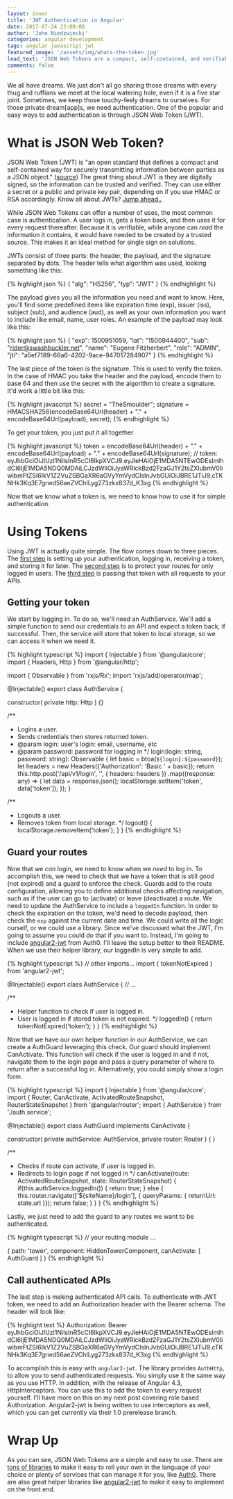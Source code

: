 ```yaml
---
layout: inner
title: 'JWT Authentication in Angular'
date: 2017-07-24 22:00:00
author: 'John Niedzwiecki'
categories: angular development
tags: angular javascript jwt
featured_image: '/assets/img/whats-the-token.jpg'
lead_text: 'JSON Web Tokens are a compact, self-contained, and verifiable object perfect for authentication.'
comments: false
---
```


We all have dreams. We just don't all go sharing those dreams with every thug and ruffians we meet at the local watering hole, even if it is a five star joint. Sometimes, we keep those touchy-feely dreams to ourselves. For those private dream[app]s, we need authentication. One of the popular and easy ways to add authentication is through JSON Web Token (JWT).

# What is JSON Web Token?

JSON Web Token (JWT) is "an open standard that defines a compact and self-contained way for securely transmitting information between parties as a JSON object." ([source](https://jwt.io/introduction/)) The great thing about JWT is they are digitally signed, so the information can be trusted and verified. They can use either a secret or a public and private key pair, depending on if you use HMAC or RSA accordingly. Know all about JWTs? [Jump ahead..](#using-angular)

While JSON Web Tokens can offer a number of uses, the most common case is authentication. A user logs in, gets a token back, and then uses it for every request thereafter. Because it is verifiable, while anyone can _read_ the information it contains, it would have needed to be created by a trusted source. This makes it an ideal method for single sign on solutions.

JWTs consist of three parts: the header, the payload, and the signature separated by dots. The header tells what algorithm was used, looking something like this:

{% highlight json %}
{
  "alg": "HS256",
  "typ": "JWT"
}
{% endhighlight %}

The payload gives you all the information you need and want to know. Here, you'll find some predefined items like expiration time (exp), issuer (iss), subject (sub), and audience (aud), as well as your own information you want to include like email, name, user roles. An example of the payload may look like this:

{% highlight json %}
{
  "exp": 1500951059,
  "iat": "1500944400",
  "sub": "rider@swashbuckler.net",
  "name": "Eugene Fitzherbert",
  "role": "ADMIN",
  "jti": "a5ef7189-66a6-4202-9ace-947017284907"
}
{% endhighlight %}

The last piece of the token is the signature. This is used to verify the token. In the case of HMAC you take the header and the payload, encode them to base 64 and then use the secret with the algorithm to create a signature. It'd work a little bit like this: 

{% highlight javascript %}
secret = "TheSmoulder";
signature = HMACSHA256(encodeBase64Url(header) + "." + encodeBase64Url(payload), secret);
{% endhighlight %}

To get your token, you just put it all together 

{% highlight javascript %}
token = encodeBase64Url(header) + "." + encodeBase64Url(payload) + "." + encodeBase64Url(signature);
// token: eyJhbGciOiJIUzI1NiIsInR5cCI6IkpXVCJ9.eyJleHAiOjE1MDA5NTEwODEsImlhdCI6IjE1MDA5NDQ0MDAiLCJzdWIiOiJyaWRlckBzd2FzaGJ1Y2tsZXIubmV0IiwibmFtZSI6IkV1Z2VuZSBGaXR6aGVyYmVydCIsInJvbGUiOiJBRE1JTiJ9.cTKNHk3Kq3E7grwd56aeZVChILyg273zkx837d_K3xg
{% endhighlight %}

Now that we know what a token is, we need to know how to use it for simple authentication.

# Using Tokens <a name="using-angular"></a>

Using JWT is actually quite simple. The flow comes down to three pieces. The [first step](#getting-token) is setting up your authentication, logging in, receiving a token, and storing it for later. The [second step](#guard-routes) is to protect your routes for only logged in users. The [third step](#authenticated-apis) is passing that token with all requests to your APIs.

## Getting your token <a name="getting-token"></a>

We start by logging in. To do so, we'll need an AuthService. We'll add a simple function to send our credentials to an API and expect a token back, if successful. Then, the service will store that token to local storage, so we can access it when we need it. 

{% highlight typescript %}
import { Injectable } from '@angular/core';
import { Headers, Http } from '@angular/http';

import { Observable } from 'rxjs/Rx';
import 'rxjs/add/operator/map';

@Injectable()
export class AuthService {

  constructor(
    private http: Http
  ) {}

  /**
   * Logins a user.
   * Sends credentials then stores returned token.
   * @param login: user's login: email, username, etc
   * @param password: password for logging in 
   */
  login(login: string, password: string): Observable<any> {
    let basic = btoa(`${login}:${password}`);
    let headers = new Headers({'Authorization': 'Basic ' + basic});
    return this.http.post('/api/v1/login', '', { headers: headers })
            .map((response: any) => {
              let data = response.json();
              localStorage.setItem('token', data['token']);
            });
  }

  /**
   * Logouts a user.
   * Removes token from local storage.
   */
  logout() {
    localStorage.removeItem('token');
  }
}
{% endhighlight %}

## Guard your routes <a name="guard-routes"></a>

Now that we _can_ login, we need to know when we _need_ to log in. To accomplish this, we need to check that we have a token that is still good (not expired) and a guard to enforce the check. Guards add to the route configuration, allowing you to define additional checks affecting navigation, such as if the user can go to (activate) or leave (deactivate) a route. We need to update the AuthService to include a <code>loggedIn</code> function. In order to check the expiration on the token, we'd need to decode payload, then check the <code>exp</code> against the current date and time. We could write all the logic ourself, or we could use a library. Since we've discussed what the JWT, I'm going to assume you could do that if you want to. Instead, I'm going to include [angular2-jwt](https://github.com/auth0/angular2-jwt) from Auth0. I'll leave the setup better to their README. When we use their helper library, our loggedIn is very simple to add.

{% highlight typescript %}
// other imports...
import { tokenNotExpired } from 'angular2-jwt';

@Injectable()
export class AuthService {
  // ...

  /**
   * Helper function to check if user is logged in.
   * User is logged in if stored token is not expired.
   */
  loggedIn() {
    return tokenNotExpired('token');
  }
}
{% endhighlight %}

Now that we have our own helper function in our AuthService, we can create a AuthGuard leveraging this check. Our guard should implement CanActivate. This function will check if the user is logged in and if not, navigate them to the login page and pass a query parameter of where to return after a successful log in. Alternatively, you could simply show a login form.

{% highlight typescript %}
import { Injectable } from '@angular/core';
import { Router, CanActivate, ActivatedRouteSnapshot, RouterStateSnapshot } from '@angular/router';
import { AuthService } from './auth.service';

@Injectable()
export class AuthGuard implements CanActivate {

  constructor(
    private authService: AuthService, 
    private router: Router
  ) { }

  /**
   * Checks if route can activate, if user is logged in.
   * Redirects to login page if not logged in
   */
  canActivate(route: ActivatedRouteSnapshot, state: RouterStateSnapshot) {
    if(this.authService.loggedIn()) {
      return true;
    } else {
      this.router.navigate(['${siteName}/login'], { queryParams: { returnUrl: state.url }});
      return false;
    }
  }
}
{% endhighlight %}

Lastly, we just need to add the guard to any routes we want to be authenticated.

{% highlight typescript %}
// your routing module ...

{ path: 'tower', component: HiddenTowerComponent, canActivate: [ AuthGuard ]  }
{% endhighlight %}

## Call authenticated APIs  <a name="authenticated-apis"></a>

The last step is making authenticated API calls. To authenticate with JWT token, we need to add an Authorization header with the Bearer schema. The header will look like:

{% highlight text %}
Authorization: Bearer eyJhbGciOiJIUzI1NiIsInR5cCI6IkpXVCJ9.eyJleHAiOjE1MDA5NTEwODEsImlhdCI6IjE1MDA5NDQ0MDAiLCJzdWIiOiJyaWRlckBzd2FzaGJ1Y2tsZXIubmV0IiwibmFtZSI6IkV1Z2VuZSBGaXR6aGVyYmVydCIsInJvbGUiOiJBRE1JTiJ9.cTKNHk3Kq3E7grwd56aeZVChILyg273zkx837d_K3xg
{% endhighlight %}

To accomplish this is easy with <code>angular2-jwt</code>. The library provides <code>AuthHttp</code>, to allow you to send authenticated requests. You simply use it the same way as you use HTTP. In addition, with the release of Angular 4.3, HttpInterceptors. You can use this to add the token to every request yourself. I'll have more on this on my next post covering role based Authorization. Angular2-jwt is being written to use interceptors as well, which you can get currently via their 1.0 prerelease branch.

# Wrap Up

As you can see, JSON Web Tokens are a simple and easy to use. There are [tons of libraries](https://jwt.io/#libraries) to make it easy to roll your own in the language of your choice or plenty of services that can manage it for you, like [Auth0](https://auth0.com). There are also great helper libraries like [angular2-jwt](https://github.com/auth0/angular2-jwt) to make it easy to implement on the front end.